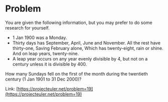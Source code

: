 # Problem
You are given the following information, but you may prefer to do some research for yourself.

- 1 Jan 1900 was a Monday.
- Thirty days has September, April, June and November. All the rest have thirty-one, Saving February alone, Which has twenty-eight, rain or shine. And on leap years, twenty-nine.
- A leap year occurs on any year evenly divisible by 4, but not on a century unless it is divisible by 400.

How many Sundays fell on the first of the month during the twentieth century (1 Jan 1901 to 31 Dec 2000)?

Link: [https://projecteuler.net/problem=19](https://projecteuler.net/problem=19)